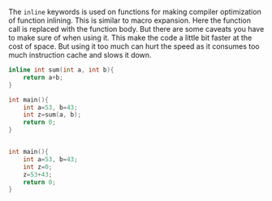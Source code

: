 The `inline` keywords is used on functions for making compiler optimization of function inlining. This is similar to macro expansion. Here the function call is replaced with the function body. But there are some caveats you have to make sure of when using it. This make the code a little bit faster at the cost of space. But using it too much can hurt the speed as it consumes too much instruction cache and slows it down.

```c
inline int sum(int a, int b){
	return a+b;
}

int main(){
	int a=53, b=43;
	int z=sum(a, b);
	return 0;
}
```

```c

int main(){
	int a=53, b=43;
	int z=0;
	z=53+43;
	return 0;
}

```